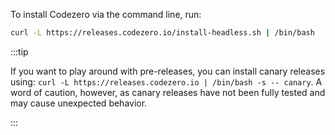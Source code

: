To install Codezero via the command line, run:

```bash
curl -L https://releases.codezero.io/install-headless.sh | /bin/bash
```

:::tip

If you want to play around with pre-releases, you can install canary releases using: `curl -L https://releases.codezero.io | /bin/bash -s -- canary`. A word of caution, however, as canary releases have not been fully tested and may cause unexpected behavior.

:::
